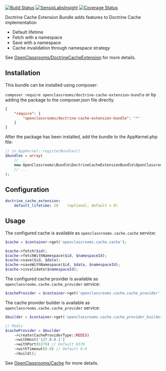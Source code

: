 [![Build Status](https://travis-ci.org/OpenClassrooms/DoctrineCacheExtensionBundle.svg)](https://travis-ci.org/OpenClassrooms/DoctrineCacheExtensionBundle)
[![SensioLabsInsight](https://insight.sensiolabs.com/projects/b04e23bf-8e36-4704-801e-bb29a7719ed3/mini.png)](https://insight.sensiolabs.com/projects/b04e23bf-8e36-4704-801e-bb29a7719ed3)
[![Coverage Status](https://coveralls.io/repos/OpenClassrooms/CacheBundle/badge.png?branch=master)](https://coveralls.io/r/OpenClassrooms/CacheBundle?branch=master)

Doctrine Cache Extension Bundle adds features to Doctrine Cache implementation
- Default lifetime
- Fetch with a namespace
- Save with a namespace
- Cache invalidation through namespace strategy

See [OpenClassrooms/DoctrineCacheExtension](https://github.com/OpenClassrooms/DoctrineCacheExtension) for more details.

## Installation
This bundle can be installed using composer:

```composer require openclassrooms/doctrine-cache-extension-bundle```
or by adding the package to the composer.json file directly.

```json
{
    "require": {
        "openclassrooms/doctrine-cache-extension-bundle": "*"
    }
}
```

After the package has been installed, add the bundle to the AppKernel.php file:

```php
// in AppKernel::registerBundles()
$bundles = array(
    // ...
    new OpenClassrooms\Bundle\DoctrineCacheExtensionBundle\OpenClassroomsDoctrineCacheExtensionBundle(),
    // ...
);
```

## Configuration
```yaml
doctrine_cache_extension:
    default_lifetime: 10    (optional, default = 0)
```
## Usage
The configured cache is available as ```openclassrooms.cache.cache``` service:
```php
$cache = $container->get('openclassrooms.cache.cache');

$cache->fetch($id);
$cache->fetchWithNamespace($id, $namespaceId);
$cache->save($id, $data);
$cache->saveWithNamespace($id, $data, $namespaceId);
$cache->invalidate($namespaceId);

```

The configured cache provider is available as ```openclassrooms.cache.cache_provider``` service:
```php
$cacheProvider = $container->get('openclassrooms.cache.cache_provider');
```

The cache provider builder is available as ```openclassrooms.cache.cache_provider``` service:
```php
$builder = $container->get('openclassrooms.cache.cache_provider_builder');

// Redis
$cacheProvider = $builder
    ->create(CacheProviderType::REDIS)
    ->withHost('127.0.0.1')
    ->withPort(6379) // Default 6379
    ->withTimeout(0.0) // Default 0.0
    ->build();
```

See [OpenClassrooms/Cache](https://github.com/OpenClassrooms/Cache) for more details.


